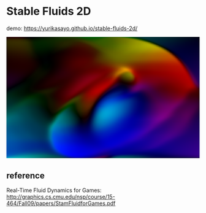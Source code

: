 # Stable Fluids 2D

demo: https://yurikasayo.github.io/stable-fluids-2d/

![画像](image.png)

## reference
Real-Time Fluid Dynamics for Games: http://graphics.cs.cmu.edu/nsp/course/15-464/Fall09/papers/StamFluidforGames.pdf